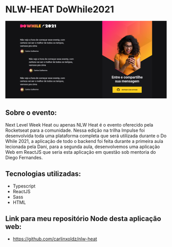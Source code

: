# NLW-HEAT DoWhile2021

![Alt text](https://github.com/carlinxoldz/nlw-heat-ReactJs/blob/master/src/assets/1.png 'Optional Title')

## Sobre o evento:

Next Level Week Heat ou apenas NLW Heat é o evento oferecido pela Rocketseat para a comunidade. Nessa edição na trilha Impulse foi desenvolvida toda uma plataforma completa que será utilizada durante o Do While 2021, a aplicação de todo o backend foi feita durante a primeira aula lecionada pela Dani, para a segunda aula, desenvolvemos uma aplicação Web em ReactJS que seria esta aplicação em questão sob mentoria do Diego Fernandes.

## Tecnologias utilizadas:

- Typescript
- ReactJS
- Sass
- HTML

## Link para meu repositório Node desta aplicação web:

- https://github.com/carlinxoldz/nlw-heat
